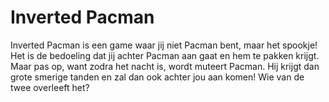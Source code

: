 # Inverted Pacman

Inverted Pacman is een game waar jij niet Pacman bent, maar het spookje! Het is de bedoeling dat jij achter Pacman aan gaat en hem te pakken krijgt. Maar pas op, want zodra het nacht is, wordt muteert Pacman. Hij krijgt dan grote smerige tanden en zal dan ook achter jou aan komen! Wie van de twee overleeft het?
